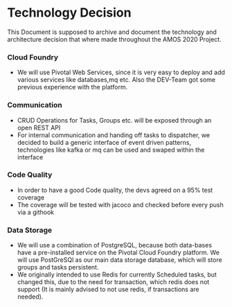# Technology Decision


This Document is supposed to archive and document the technology and architecture decision that where made throughout the AMOS 2020 Project.

### Cloud Foundry

- We will use Pivotal Web Services, since it is very easy to deploy and add various services like databases,mq etc. Also the DEV-Team got some previous experience with the platform.

### Communication

- CRUD Operations for Tasks, Groups etc. will be exposed through an open REST API
- For internal communication and handing off tasks to dispatcher, we decided to build a generic interface of event driven patterns, technologies like kafka or mq can be used and swaped within the interface


### Code Quality
 - In order to have a good Code quality, the devs agreed on a 95% test coverage
 - The coverage will be tested with jacoco and checked before every push via a githook
 
### Data Storage
 - We will use a combination of PostgreSQL, because both data-bases have a pre-installed service on the Pivotal Cloud Foundry platform. We will use PostGreSQl as our main data storage database, which will store groups and tasks persistent.
 - We originally intended to use Redis for currently Scheduled tasks, but changed this, due to the need for transaction, which redis does not support (It is mainly advised to not use redis, if transactions are needed).
